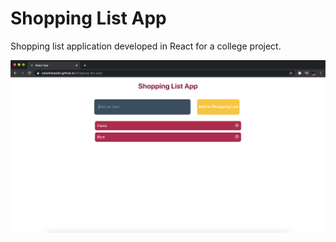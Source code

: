 # Shopping List App

Shopping list application developed in React for a college project.

![Screenshot](WebScreen.png)
